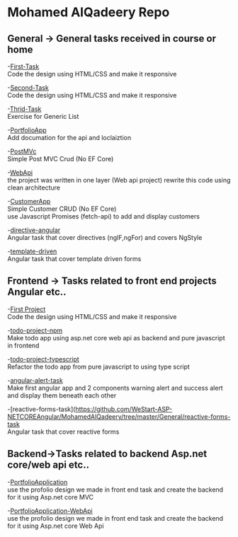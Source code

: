 # Mohamed AlQadeery Repo
## General -> General tasks received in course or home  
-[First-Task](https://github.com/WeStart-ASP-NETCOREAngular/MohamedAlQadeery/tree/master/General/First-Task)  
  Code the design using HTML/CSS and make it responsive
  
 -[Second-Task](https://github.com/WeStart-ASP-NETCOREAngular/MohamedAlQadeery/tree/master/General/Second-Task)  
  Code the design using HTML/CSS and make it responsive
  
  -[Thrid-Task](https://github.com/WeStart-ASP-NETCOREAngular/MohamedAlQadeery/tree/master/General/Third-Task/CarStoreApplication)  
  Exercise for Generic List  
 
  -[PortfolioApp](https://github.com/WeStart-ASP-NETCOREAngular/MohamedAlQadeery/tree/master/General/PortfolioApp)  
  Add documation for the api and loclaiztion   
  
  -[PostMVc](https://github.com/WeStart-ASP-NETCOREAngular/MohamedAlQadeery/tree/master/General/PostMvcApp)  
    Simple Post MVC Crud (No EF Core)  
  
  -[WebApi](https://github.com/WeStart-ASP-NETCOREAngular/MohamedAlQadeery/tree/master/General/WebApi)  
    the project was written in one layer (Web api project) rewrite this code using clean architecture   
    
   -[CustomerApp](https://github.com/WeStart-ASP-NETCOREAngular/MohamedAlQadeery/tree/master/General/CustomerApp)  
      Simple Customer CRUD (No EF Core)  
      use Javascript Promises (fetch-api) to add and display customers  
      
  -[directive-angular](https://github.com/WeStart-ASP-NETCOREAngular/MohamedAlQadeery/tree/master/Frontend/directive-angular)  
 Angular task that cover directives (ngIF,ngFor) and covers NgStyle    

-[template-driven](https://github.com/WeStart-ASP-NETCOREAngular/MohamedAlQadeery/tree/master/Frontend/template-driven)  
 Angular task that cover template driven forms  
    

## Frontend -> Tasks related to front end projects  Angular etc..  
-[First Project](https://github.com/WeStart-ASP-NETCOREAngular/MohamedAlQadeery/tree/master/Frontend/First-Project)  
  Code the design using HTML/CSS and make it responsive
  
-[todo-project-npm](https://github.com/WeStart-ASP-NETCOREAngular/MohamedAlQadeery/tree/master/Frontend/todo-project-npm)  
  Make todo app using asp.net core web api as backend and pure javascript in frontend
  
-[todo-project-typescript](https://github.com/WeStart-ASP-NETCOREAngular/MohamedAlQadeery/tree/master/Frontend/todo-project-typescript)  
  Refactor the todo app from pure javascript to using type script 
 
 -[angular-alert-task](https://github.com/WeStart-ASP-NETCOREAngular/MohamedAlQadeery/tree/master/Frontend/angular-alert-task)  
 Make first angular app and 2 components warning alert and success alert and display them beneath each other  
 

-[reactive-forms-task](https://github.com/WeStart-ASP-NETCOREAngular/MohamedAlQadeery/tree/master/General/reactive-forms-task  
 Angular task that cover reactive  forms 
 


## Backend->Tasks related to backend Asp.net core/web api etc..  
-[PortfolioApplication](https://github.com/WeStart-ASP-NETCOREAngular/MohamedAlQadeery/tree/master/Backend/PortfolioApplication)  
  use the profolio design we made in front end task and create the backend for it using Asp.net core MVC 
  
  -[PortfolioApplication-WebApi](https://github.com/WeStart-ASP-NETCOREAngular/MohamedAlQadeery/tree/master/Frontend/todo-project-npm)  
  use the profolio design we made in front end task and create the backend for it using Asp.net core Web Api
  
  


